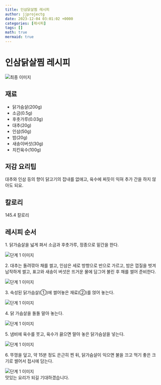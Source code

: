 ```yaml
---
title: 인삼닭살찜 레시피
author: jjprojectg
date: 2023-12-04 03:01:02 +0000
categories: [레시피]
tags: []
math: true
mermaid: true
---
```

<meta name="og:type" content="website"/>
<meta charset="UTF-8"/>
<div class="header">
  <h1>인삼닭살찜 레시피</h1>
</div>

<div class="container my-4">
  <div class="row">
    <div class="col-12 col-md-6">
      <div class="recipe-image">
        <img src="http://www.foodsafetykorea.go.kr/uploadimg/cook/10_00520_2.png" class="step-image" alt="최종 이미지"/>
      </div>
    </div>
    <div class="col-12 col-md-6">
      <div class="ingredients">
        <h2>재료</h2>
        <ul class="card">
          <li> 닭가슴살(200g) </li>
          <li>  소금(0.5g) </li>
          <li>  후춧가루(0.03g) </li>
          <li> 대추(20g) </li>
          <li>  인삼(50g) </li>
          <li>  밤(20g) </li>
          <li> 새송이버섯(30g) </li>
          <li> 치킨육수(100g) </li>
</ul>
      </div>
    </div>
    <div class="col-12 col-md-6">
      <div class="ingredients">
        <h2>저감 요리팁</h2>
        <div class="card"> 
          <p>
            대추와 인삼 등의 향이 닭고기의 잡내를 없애고, 육수에 찌듯이 익혀 추가 간을 하지 않아도 되요.
          </p>
        </div>
      </div>
      <div class="ingredients">
        <h2>칼로리</h2>
        <div class="card"> 
          <p>
            145.4 칼로리
          </p>
        </div>
      </div>
    </div>
  </div>

  <h2 class="my-4">레시피 순서</h2>
  <div class="card recipe-card">
    <div class="card-body recipe-step">
      <p class="card-text step-description">1. 닭가슴살을 넓게 펴서 소금과
후춧가루, 정종으로 밑간을 한다.</p>
      <img src="http://www.foodsafetykorea.go.kr/uploadimg/cook/20_00520_1.png" alt="단계 1 이미지" class="step-image"/>
    </div>
  </div>
  <div class="card recipe-card">
    <div class="card-body recipe-step">
      <p class="card-text step-description">2. 대추는 돌려깎아 채를 썰고, 인삼은
세로 방향으로 반으로 가르고, 밤은
껍질을 벗겨 납작하게 썰고, 표고와
새송이 버섯은 뜨거운 물에 담그어
불린 후 채를 썰어 준비한다.</p>
      <img src="http://www.foodsafetykorea.go.kr/uploadimg/cook/20_00520_2.png" alt="단계 1 이미지" class="step-image"/>
    </div>
  </div>
  <div class="card recipe-card">
    <div class="card-body recipe-step">
      <p class="card-text step-description">3. 숙성된 닭가슴살(①)에 썰어놓은
재료(②)를 얹어 놓는다.</p>
      <img src="http://www.foodsafetykorea.go.kr/uploadimg/cook/20_00520_3.png" alt="단계 1 이미지" class="step-image"/>
    </div>
  </div>
  <div class="card recipe-card">
    <div class="card-body recipe-step">
      <p class="card-text step-description">4. 닭 가슴살을 돌돌 말아 놓는다.</p>
      <img src="http://www.foodsafetykorea.go.kr/uploadimg/cook/20_00520_4.png" alt="단계 1 이미지" class="step-image"/>
    </div>
  </div>
  <div class="card recipe-card">
    <div class="card-body recipe-step">
      <p class="card-text step-description">5. 냄비에 육수를 붓고, 육수가 끓으면
말아 놓은 닭가슴살을 넣는다.</p>
      <img src="http://www.foodsafetykorea.go.kr/uploadimg/cook/20_00520_5.png" alt="단계 1 이미지" class="step-image"/>
    </div>
  </div>
  <div class="card recipe-card">
    <div class="card-body recipe-step">
      <p class="card-text step-description">6. 뚜껑을 덮고, 약 15분 정도 은근히
찐 뒤, 닭가슴살이 익으면 불을 끄고
먹기 좋은 크기로 썰어서 접시에 담는다.</p>
      <img src="http://www.foodsafetykorea.go.kr/uploadimg/cook/20_00520_6.png" alt="단계 1 이미지" class="step-image"/>
    </div>
  </div>

</div>
맛있는 요리가 되길 기대하겠습니다.
